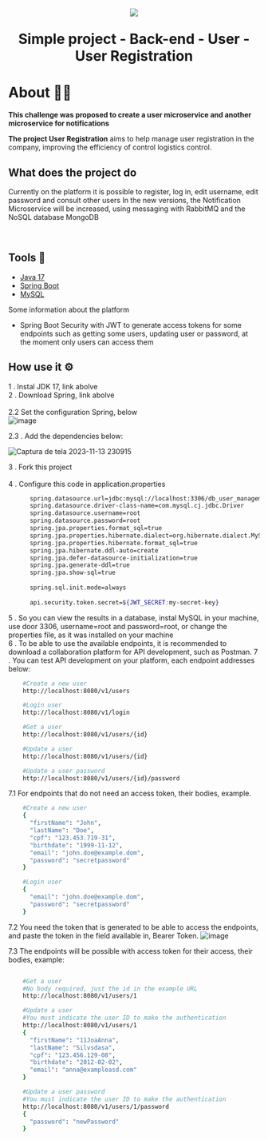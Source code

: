   <h1 align="center">
    <img src = "https://github.com/ThiagoMdO/SpringBoot_Challenge02_User_Management_Thiago_Mendes/assets/128644651/e73dd9ce-0d27-41ef-b1d2-4513af40faee" style="margin-top='30px' width:"50px"">
		<p>Simple project - Back-end - User - User Registration</p>
	</h1> 
 <h1>About 🧑‍💻</h1>


**This challenge was proposed to create a user microservice and another microservice for notifications**

**The project User Registration** aims to help manage user registration in the company, improving the efficiency of control logistics control.

## What does the project do 
Currently on the platform it is possible to register, log in, edit username, edit password and consult other users In the new versions, the Notification Microservice will be increased, using messaging with RabbitMQ and the NoSQL database MongoDB
  
<br/>

## Tools 🔨
- [Java 17](https://www.oracle.com/java/technologies/javase/jdk17-archive-downloads.html)
- [Spring Boot](https://start.spring.io/)
- [MySQL](https://www.mysql.com/downloads/)

Some information about the platform 
- Spring Boot Security with JWT to generate access tokens for some endpoints such as getting some users, updating user or password, at the moment only users can access them

 ## How use it ⚙️
  1 . Instal JDK 17, link abolve
  <br/>
  2 . Download Spring, link abolve
  <br/>
  <br/>
  2.2 Set the configuration Spring, below
  <br/>
 ![image](https://github.com/ThiagoMdO/SpringBoot_Challenge02_User_Management_Thiago_Mendes/assets/128644651/f36f0b95-573d-41e6-a136-0f780acb2184)
 
  2.3 . Add the dependencies below:
  
  ![Captura de tela 2023-11-13 230915](https://github.com/ThiagoMdO/SpringBoot_Challenge02_User_Management_Thiago_Mendes/assets/128644651/cd762fe2-ba50-49e7-80bb-971a0adb2000)

  3 . Fork this project
  <br/>  
  4 . Configure this code in application.properties
  <br/>
  ```bash
        spring.datasource.url=jdbc:mysql://localhost:3306/db_user_management?createDatabaseIfNotExist=true&severTimezone=UTC
        spring.datasource.driver-class-name=com.mysql.cj.jdbc.Driver
        spring.datasource.username=root
        spring.datasource.password=root
        spring.jpa.properties.format_sql=true
        spring.jpa.properties.hibernate.dialect=org.hibernate.dialect.MySQL8Dialect
        spring.jpa.properties.hibernate.format_sql=true
        spring.jpa.hibernate.ddl-auto=create
        spring.jpa.defer-datasource-initialization=true
        spring.jpa.generate-ddl=true
        spring.jpa.show-sql=true
        
        spring.sql.init.mode=always        
        
        api.security.token.secret=${JWT_SECRET:my-secret-key}
   ```
5 . So you can view the results in a database, instal MySQL in your machine, use door 3306, username=root and password=root, or change the properties file, as it was installed on your machine
<br/>
6 . To be able to use the available endpoints, it is recommended to download a collaboration platform for API development, such as Postman.
7 . You can test API development on your platform, each endpoint addresses below:
 <br/>
  ```bash
      #Create a new user
      http://localhost:8080/v1/users

      #Login user
      http://localhost:8080/v1/login

      #Get a user
      http://localhost:8080/v1/users/{id}

      #Update a user
      http://localhost:8080/v1/users/{id}

      #Update a user password
      http://localhost:8080/v1/users/{id}/password

  ```  
  7.1 For endpoints that do not need an access token, their bodies, example.
  <br/>
  ```bash
      #Create a new user
      {
        "firstName": "John",
        "lastName": "Doe",
        "cpf": "123.453.719-31",
        "birthdate": "1999-11-12",
        "email": "john.doe@example.dom",
        "password": "secretpassword"
      }

      #Login user
      {
        "email": "john.doe@example.dom",
        "password": "secretpassword"
      }

  ``` 
  7.2 You need the token that is generated to be able to access the endpoints, and paste the token in the field available in, Bearer Token.
  ![image](https://github.com/ThiagoMdO/SpringBoot_Challenge02_User_Management_Thiago_Mendes/assets/128644651/221caf50-76cd-4922-b441-400a074870cd)

  
  7.3 The endpoints will be possible with access token for their access, their bodies, example:
  <br/>
  ```bash

      #Get a user
      #No body required, just the id in the example URL
      http://localhost:8080/v1/users/1

      #Update a user
      #You must indicate the user ID to make the authentication
      http://localhost:8080/v1/users/1
      {
        "firstName": "11JoaAnna",
        "lastName": "Silvsdasa",
        "cpf": "123.456.129-08",
        "birthdate": "2012-02-02",
        "email": "anna@exampleasd.com"
      }

      #Update a user password
      #You must indicate the user ID to make the authentication
      http://localhost:8080/v1/users/1/password
      {
        "password": "newPassword"
      }

  ``` 

